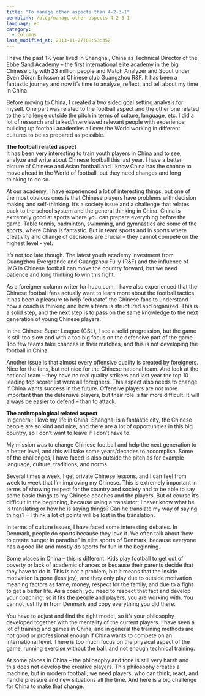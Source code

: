 ```yaml
---
title: "To manage other aspects than 4-2-3-1"
permalink: /blog/manage-other-aspects-4-2-3-1
language: en
category:
  - Columns
last_modified_at: 2013-11-27T08:53:35Z
---
```


I have the past 1½ year lived in Shanghai, China as Technical Director of the Ebbe Sand Academy – the first international elite academy in the big Chinese city with 23 million people and Match Analyzer and Scout under Sven Göran Eriksson at Chinese club Guangzhou R&F. It has been a fantastic journey and now it’s time to analyze, reflect, and tell about my time in China.

Before moving to China, I created a two sided goal setting analysis for myself. One part was related to the football aspect and the other one related to the challenge outside the pitch in terms of culture, language, etc. I did a lot of research and talked/interviewed relevant people with experience building up football academies all over the World working in different cultures to be as prepared as possible.

  
**The football related aspect**  
It has been very interesting to train youth players in China and to see, analyze and write about Chinese football this last year. I have a better picture of Chinese and Asian football and I know China has the chance to move ahead in the World of football, but they need changes and long thinking to do so.

At our academy, I have experienced a lot of interesting things, but one of the most obvious ones is that Chinese players have problems with decision making and self-thinking. It’s a society issue and a challenge that relates back to the school system and the general thinking in China. China is extremely good at sports where you can prepare everything before the game. Table tennis, badminton, swimming, and gymnastics are some of the sports, where China is fantastic. But in team sports and in sports where creativity and change of decisions are crucial – they cannot compete on the highest level - yet.

It’s not too late though. The latest youth academy investment from Guangzhou Evergrande and Guangzhou Fully (R&F) and the influence of IMG in Chinese football can move the country forward, but we need patience and long thinking to win this fight.

As a foreigner column writer for hupu.com, I have also experienced that the Chinese football fans actually want to learn more about the football tactics. It has been a pleasure to help “educate” the Chinese fans to understand how a coach is thinking and how a team is structured and organized. This is a solid step, and the next step is to pass on the same knowledge to the next generation of young Chinese players.

In the Chinese Super League (CSL), I see a solid progression, but the game is still too slow and with a too big focus on the defensive part of the game. Too few teams take chances in their matches, and this is not developing the football in China.

Another issue is that almost every offensive quality is created by foreigners. Nice for the fans, but not nice for the Chinese national team. And look at the national team – they have no real quality strikers and last year the top 10 leading top scorer list were all foreigners. This aspect also needs to change if China wants success in the future. Offensive players are not more important than the defensive players, but their role is far more difficult. It will always be easier to defend – than to attack.

  
**The anthropological related aspect**  
In general; I love my life in China. Shanghai is a fantastic city, the Chinese people are so kind and nice, and there are a lot of opportunities in this big country, so I don’t want to leave if I don’t have to.

My mission was to change Chinese football and help the next generation to a better level, and this will take some years/decades to accomplish. Some of the challenges, I have faced is also outside the pitch as for example language, culture, traditions, and norms.

Several times a week, I get private Chinese lessons, and I can feel from week to week that I’m improving my Chinese. This is extremely important in terms of showing respect for the country and society and to be able to say some basic things to my Chinese coaches and the players. But of course it’s difficult in the beginning, because using a translator; I never know what he is translating or how he is saying things? Can he translate my way of saying things? – I think a lot of points will be lost in the translation.

In terms of culture issues, I have faced some interesting debates. In Denmark, people do sports because they love it. We often talk about ‘how to create hunger in paradise” in elite sports of Denmark, because everyone has a good life and mostly do sports for fun in the beginning.

Some places in China – this is different. Kids play football to get out of poverty or lack of academic chances or because their parents decide that they have to do it. This is not a problem, but it means that the inside motivation is gone (less joy), and they only play due to outside motivation meaning factors as fame, money, respect for the family, and due to a fight to get a better life. As a coach, you need to respect that fact and develop your coaching, so it fits the people and players, you are working with. You cannot just fly in from Denmark and copy everything you did there.

You have to adjust and find the right model, so it’s your philosophy developed together with the mentality of the current players. I have seen a lot of training and games in China, and in general the training methods are not good or professional enough if China wants to compete on an international level. There is too much focus on the physical aspect of the game, running exercise without the ball, and not enough technical training.

At some places in China – the philosophy and tone is still very harsh and this does not develop the creative players. This philosophy creates a machine, but in modern football, we need players, who can think, react, and handle pressure and new situations all the time. And here is a big challenge for China to make that change.
